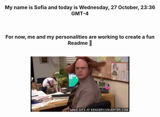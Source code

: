 


<div align="center">
<h3 >My name is Sofia and today is Wednesday, 27 October, 23:36 GMT-4</h3><br>
<h3 >For now, me and my personalities are working to create a fun Readme 👋
</h3><br>
<img src='img/dwight.gif' alt='working...'/>
</div>
